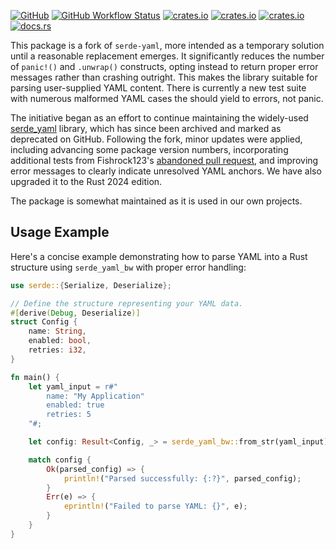 [![GitHub](https://img.shields.io/badge/GitHub-777777)](https://github.com/bourumir-wyngs/serde-yaml-bw)
[![GitHub Workflow Status](https://img.shields.io/github/actions/workflow/status/bourumir-wyngs/serde-yaml-bw/rust.yml)](https://github.com/bourumir-wyngs/serde-yaml-bw/actions)
[![crates.io](https://img.shields.io/crates/v/serde_yaml_bw.svg)](https://crates.io/crates/serde_yaml_bw)
[![crates.io](https://img.shields.io/crates/l/serde_yaml_bw.svg)](https://crates.io/crates/serde_yaml_bw)
[![crates.io](https://img.shields.io/crates/d/serde_yaml_bw.svg)](https://crates.io/crates/serde_yaml_bw)
[![docs.rs](https://docs.rs/serde_yaml_bw/badge.svg)](https://docs.rs/serde_yaml_bw)

This package is a fork of `serde-yaml`, more intended as a temporary solution until a reasonable
replacement emerges. It significantly reduces the number of `panic!()` and `.unwrap()` constructs, opting instead to
return proper error messages rather than crashing outright. This makes the library suitable for parsing user-supplied
YAML content. There is currently a new test suite with numerous malformed YAML cases the should yield to errors,
not panic. 

The initiative began as an effort to continue maintaining the
widely-used [serde_yaml](https://github.com/dtolnay/serde-yaml) library, which has since been archived and marked as
deprecated on GitHub. Following the fork, minor updates were applied, including advancing some package version numbers,
incorporating additional tests from
Fishrock123's [abandoned pull request](https://github.com/dtolnay/serde-yaml/pull/376), and improving error messages to
clearly indicate unresolved YAML anchors. We have also upgraded it to the Rust 2024 edition.

The package is somewhat maintained as it is used in our own projects.

## Usage Example

Here's a concise example demonstrating how to parse YAML into a Rust structure using `serde_yaml_bw` with proper error handling:

```rust
use serde::{Serialize, Deserialize};

// Define the structure representing your YAML data.
#[derive(Debug, Deserialize)]
struct Config {
    name: String,
    enabled: bool,
    retries: i32,
}

fn main() {
    let yaml_input = r#"
        name: "My Application"
        enabled: true
        retries: 5
    "#;

    let config: Result<Config, _> = serde_yaml_bw::from_str(yaml_input);

    match config {
        Ok(parsed_config) => {
            println!("Parsed successfully: {:?}", parsed_config);
        }
        Err(e) => {
            eprintln!("Failed to parse YAML: {}", e);
        }
    }
}
```




